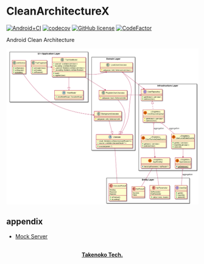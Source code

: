 # CleanArchitectureX

[![Android+CI](https://github.com/TakenokoTech/CleanArchitectureX/workflows/Android%20CI/badge.svg)](https://github.com/TakenokoTech/CleanArchitectureX/actions?query=workflow%3A%22Android+CI%22)
[![codecov](https://codecov.io/gh/TakenokoTech/CleanArchitectureX/branch/master/graph/badge.svg)](https://codecov.io/gh/TakenokoTech/CleanArchitectureX)
[![GitHub license](https://img.shields.io/badge/license-MIT-blue.svg)](https://github.com/nokotech/actions/blob/master/LICENSE)
[![CodeFactor](https://www.codefactor.io/repository/github/takenokotech/cleanarchitecturex/badge)](https://www.codefactor.io/repository/github/takenokotech/cleanarchitecturex)

Android Clean Architecture

<img src=".github/plantuml/CleanArchitecture.png" />

## appendix

- [Mock Server](./.test/server.js)

<p align="center">
  <br>
  <a href=""><strong>Takenoko Tech.</strong></a>
</p>
